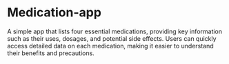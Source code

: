 # Medication-app
A simple app that lists four essential medications, providing key information such as their uses, dosages, and potential side effects. Users can quickly access detailed data on each medication, making it easier to understand their benefits and precautions.
